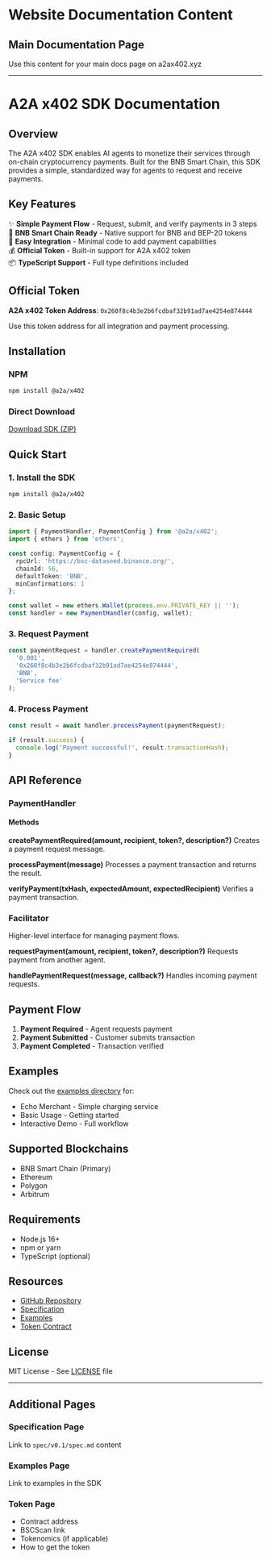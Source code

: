 # Website Documentation Content

## Main Documentation Page

Use this content for your main docs page on a2ax402.xyz

---

# A2A x402 SDK Documentation

## Overview

The A2A x402 SDK enables AI agents to monetize their services through on-chain cryptocurrency payments. Built for the BNB Smart Chain, this SDK provides a simple, standardized way for agents to request and receive payments.

## Key Features

✨ **Simple Payment Flow** - Request, submit, and verify payments in 3 steps  
🚀 **BNB Smart Chain Ready** - Native support for BNB and BEP-20 tokens  
🔧 **Easy Integration** - Minimal code to add payment capabilities  
💰 **Official Token** - Built-in support for A2A x402 token  
📦 **TypeScript Support** - Full type definitions included  

## Official Token

**A2A x402 Token Address**: `0x260f8c4b3e2b6fcdbaf32b91ad7ae4254e874444`

Use this token address for all integration and payment processing.

## Installation

### NPM
```bash
npm install @a2a/x402
```

### Direct Download
[Download SDK (ZIP)](link-to-zip-file)

## Quick Start

### 1. Install the SDK
```bash
npm install @a2a/x402
```

### 2. Basic Setup
```typescript
import { PaymentHandler, PaymentConfig } from '@a2a/x402';
import { ethers } from 'ethers';

const config: PaymentConfig = {
  rpcUrl: 'https://bsc-dataseed.binance.org/',
  chainId: 56,
  defaultToken: 'BNB',
  minConfirmations: 1
};

const wallet = new ethers.Wallet(process.env.PRIVATE_KEY || '');
const handler = new PaymentHandler(config, wallet);
```

### 3. Request Payment
```typescript
const paymentRequest = handler.createPaymentRequired(
  '0.001',
  '0x260f8c4b3e2b6fcdbaf32b91ad7ae4254e874444',
  'BNB',
  'Service fee'
);
```

### 4. Process Payment
```typescript
const result = await handler.processPayment(paymentRequest);

if (result.success) {
  console.log('Payment successful!', result.transactionHash);
}
```

## API Reference

### PaymentHandler

#### Methods

**createPaymentRequired(amount, recipient, token?, description?)**
Creates a payment request message.

**processPayment(message)**
Processes a payment transaction and returns the result.

**verifyPayment(txHash, expectedAmount, expectedRecipient)**
Verifies a payment transaction.

### Facilitator

Higher-level interface for managing payment flows.

**requestPayment(amount, recipient, token?, description?)**
Requests payment from another agent.

**handlePaymentRequest(message, callback?)**
Handles incoming payment requests.

## Payment Flow

1. **Payment Required** - Agent requests payment
2. **Payment Submitted** - Customer submits transaction
3. **Payment Completed** - Transaction verified

## Examples

Check out the [examples directory](github-link) for:
- Echo Merchant - Simple charging service
- Basic Usage - Getting started
- Interactive Demo - Full workflow

## Supported Blockchains

- BNB Smart Chain (Primary)
- Ethereum
- Polygon
- Arbitrum

## Requirements

- Node.js 16+
- npm or yarn
- TypeScript (optional)

## Resources

- [GitHub Repository](https://github.com/your-repo/a2a-x402)
- [Specification](./spec)
- [Examples](./examples)
- [Token Contract](link-to-bscscan)

## License

MIT License - See [LICENSE](license-link) file

---

## Additional Pages

### Specification Page
Link to `spec/v0.1/spec.md` content

### Examples Page
Link to examples in the SDK

### Token Page
- Contract address
- BSCScan link
- Tokenomics (if applicable)
- How to get the token

